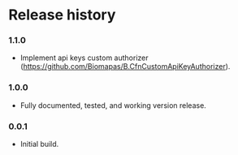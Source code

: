 # Release history

### 1.1.0
* Implement api keys custom authorizer (https://github.com/Biomapas/B.CfnCustomApiKeyAuthorizer).

### 1.0.0
* Fully documented, tested, and working version release.

### 0.0.1
* Initial build. 